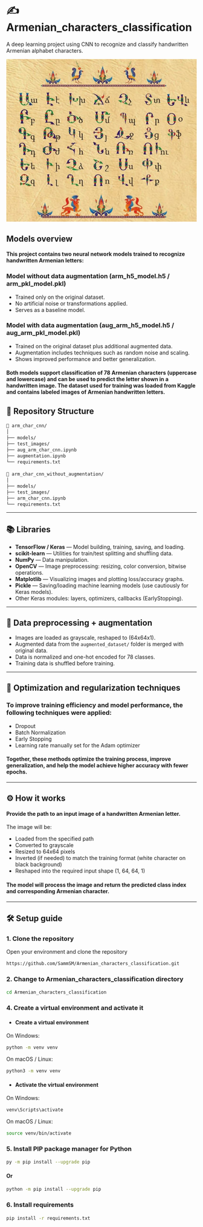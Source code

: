 # ✍ Armenian_characters_classification
A deep learning project using CNN to recognize and classify handwritten Armenian alphabet characters.

![Alt Text](Armenian-letters.jpg)

## Models overview

#### This project contains two neural network models trained to recognize handwritten Armenian letters:

### Model without data augmentation (arm_h5_model.h5 / arm_pkl_model.pkl)
- Trained only on the original dataset.
- No artificial noise or transformations applied.
- Serves as a baseline model.

### Model with data augmentation (aug_arm_h5_model.h5 / aug_arm_pkl_model.pkl)

- Trained on the original dataset plus additional augmented data.
- Augmentation includes techniques such as random noise and scaling.
- Shows improved performance and better generalization.

#### Both models support classification of 78 Armenian characters (uppercase and lowercase) and can be used to predict the letter shown in a handwritten image. The dataset used for training was loaded from Kaggle and contains labeled images of Armenian handwritten letters.

## 📁 Repository Structure

```
📂 arm_char_cnn/
│
├── models/
├── test_images/
├── aug_arm_char_cnn.ipynb
├── augmentation.ipynb
└── requirements.txt

📂 arm_char_cnn_without_augmentation/
│
├── models/
├── test_images/
├── arm_char_cnn.ipynb
└── requirements.txt
```

---

## 📚 Libraries

- **TensorFlow / Keras** — Model building, training, saving, and loading.
- **scikit-learn** — Utilities for train/test splitting and shuffling data.
- **NumPy** — Data manipulation.
- **OpenCV** — Image preprocessing: resizing, color conversion, bitwise operations.
- **Matplotlib** — Visualizing images and plotting loss/accuracy graphs.
- **Pickle** — Saving/loading machine learning models (use cautiously for Keras models).
- Other Keras modules: layers, optimizers, callbacks (EarlyStopping).

---

## 🔄 Data preprocessing + augmentation

- Images are loaded as grayscale, reshaped to (64x64x1).
- Augmented data from the `augmented_dataset/` folder is merged with original data.
- Data is normalized and one-hot encoded for 78 classes.
- Training data is shuffled before training.

---

## 🔧 Optimization and regularization techniques
### To improve training efficiency and model performance, the following techniques were applied:

- Dropout
- Batch Normalization
- Early Stopping
- Learning rate manually set for the Adam optimizer

#### Together, these methods optimize the training process, improve generalization, and help the model achieve higher accuracy with fewer epochs.

---

## ⚙️ How it works

#### Provide the path to an input image of a handwritten Armenian letter.

The image will be:

- Loaded from the specified path
- Converted to grayscale
- Resized to 64x64 pixels
- Inverted (if needed) to match the training format (white character on black background)
- Reshaped into the required input shape (1, 64, 64, 1)

#### The model will process the image and return the predicted class index and corresponding Armenian character.

---

## 🛠️ Setup guide

### 1. Clone the repository
Open your environment and clone the repository
```bash
https://github.com/SammSM/Armenian_characters_classification.git
```
### 2. Change to Armenian_characters_classification directory
```bash
cd Armenian_characters_classification
```

### 4. Create a virtual environment and activate it

- #### Create a virtual environment
On Windows:
```bash
python -m venv venv
```
On macOS / Linux:
```bash
python3 -m venv venv
```
- #### Activate the virtual environment
On Windows:
```bash
venv\Scripts\activate
```
On macOS / Linux:
```bash
source venv/bin/activate
```

### 5. Install PIP package manager for Python
```bash
py -m pip install --upgrade pip
```
#### Or
```bash
python -m pip install --upgrade pip
```

### 6. Install requirements
```bash
pip install -r requirements.txt
```
